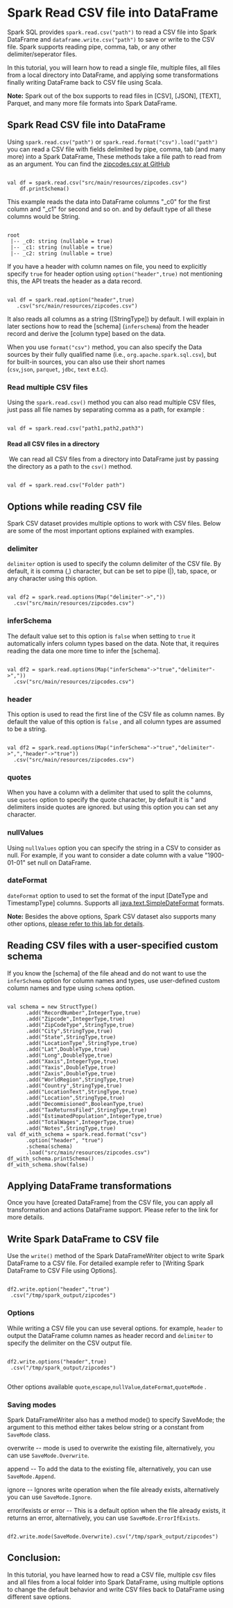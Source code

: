 

Spark Read CSV file into DataFrame
==================================



Spark SQL provides `spark.read.csv("path")` to read a CSV file into
Spark DataFrame and `dataframe.write.csv("path")` to save or write to
the CSV file. Spark supports reading pipe, comma, tab, or any other
delimiter/seperator files.



In this tutorial, you will learn how to read a single file, multiple
files, all files from a local directory into DataFrame, and applying
some transformations finally writing DataFrame back to CSV file using
Scala.

**Note:** Spark out of the box supports to read files in
[CSV],
[JSON],
[TEXT],
Parquet, and many more file formats into Spark DataFrame. 



Spark Read CSV file into DataFrame
----------------------------------------------------------------------------------------------------------------

Using `spark.read.csv("path")` or
`spark.read.format("csv").load("path")` you can read a CSV file with
fields delimited by pipe, comma, tab (and many more) into a Spark
DataFrame, These methods take a file path to read from as an argument.
You can find the [zipcodes.csv at
GitHub](https://github.com/fenago/spark-scala-examples/blob/3ea16e4c6c1614609c2bd7ebdffcee01c0fe6017/src/main/resources/zipcodes.csv)

```
 
val df = spark.read.csv("src/main/resources/zipcodes.csv")
    df.printSchema()
```



This example reads the data into DataFrame columns "\_c0" for the first
column and "\_c1" for second and so on. and by default type of all these
columns would be String.



```
 
root
 |-- _c0: string (nullable = true)
 |-- _c1: string (nullable = true)
 |-- _c2: string (nullable = true)
```



If you have a header with column names on file, you need to explicitly
specify `true` for header option using `option("header",true)` not
mentioning this, the API treats the header as a data record.

```
 
val df = spark.read.option("header",true)
   .csv("src/main/resources/zipcodes.csv")
```



It also reads all columns as a string
([StringType])
by default. I will explain in later sections how to read the
[schema]
(`inferschema`) from the header record and derive the [column
type]
based on the data.

When you use `format("csv")` method, you can also specify the Data
sources by their fully qualified name
(i.e., `org.apache.spark.sql.csv`), but for built-in sources, you can
also use their short names (`csv`,`json`, `parquet`, `jdbc`, `text`
e.t.c). 






### Read multiple CSV files

Using the `spark.read.csv()` method you can also read multiple CSV
files, just pass all file names by separating comma as a path, for
example : 

```
 
val df = spark.read.csv("path1,path2,path3")
```



#### Read all CSV files in a directory

 We can read all CSV files from a directory into DataFrame just by
passing the directory as a path to the `csv()` method.

```
 
val df = spark.read.csv("Folder path")
```



Options while reading CSV file
--------------------------------------------------------------------------------------------------------

Spark CSV dataset provides multiple options to work with CSV files.
Below are some of the most important options explained with examples.

### delimiter

`delimiter` option is used to specify the column delimiter of the CSV
file. By default, it is comma (,) character, but can be set to pipe
(\|), tab, space, or any character using this option.

```
 
val df2 = spark.read.options(Map("delimiter"->","))
  .csv("src/main/resources/zipcodes.csv")
```



### inferSchema

The default value set to this option is `false` when setting to `true`
it automatically infers column types based on the data. Note that, it
requires reading the data one more time to infer the
[schema].

```
 
val df2 = spark.read.options(Map("inferSchema"->"true","delimiter"->","))
  .csv("src/main/resources/zipcodes.csv")
```



### header

This option is used to read the first line of the CSV file as column
names. By default the value of this option is `false` , and all column
types are assumed to be a string.

```
 
val df2 = spark.read.options(Map("inferSchema"->"true","delimiter"->",","header"->"true"))
  .csv("src/main/resources/zipcodes.csv")
```



### quotes

When you have a column with a delimiter that used to split the columns,
use `quotes` option to specify the quote character, by default it is "
and delimiters inside quotes are ignored. but using this option you can
set any character.

### nullValues

Using `nullValues` option you can specify the string in a CSV to
consider as null. For example, if you want to consider a date column
with a value "1900-01-01" set null on DataFrame.

### dateFormat

`dateFormat` option to used to set the format of the input [DateType and
TimestampType]
columns. Supports all
[java.text.SimpleDateFormat](https://docs.oracle.com/javase/10/docs/api/java/time/format/DateTimeFormatter.html)
formats.

**Note:** Besides the above options, Spark CSV dataset also supports
many other options, [please refer to this lab for
details](https://docs.databricks.com/data/data-sources/read-csv.html).

Reading CSV files with a user-specified custom schema
------------------------------------------------------------------------------------------------------------------------------------------------------

If you know the
[schema]
of the file ahead and do not want to use the `inferSchema` option for
column names and types, use user-defined custom column names and type
using `schema` option.

```
 
val schema = new StructType()
      .add("RecordNumber",IntegerType,true)
      .add("Zipcode",IntegerType,true)
      .add("ZipCodeType",StringType,true)
      .add("City",StringType,true)
      .add("State",StringType,true)
      .add("LocationType",StringType,true)
      .add("Lat",DoubleType,true)
      .add("Long",DoubleType,true)
      .add("Xaxis",IntegerType,true)
      .add("Yaxis",DoubleType,true)
      .add("Zaxis",DoubleType,true)
      .add("WorldRegion",StringType,true)
      .add("Country",StringType,true)
      .add("LocationText",StringType,true)
      .add("Location",StringType,true)
      .add("Decommisioned",BooleanType,true)
      .add("TaxReturnsFiled",StringType,true)
      .add("EstimatedPopulation",IntegerType,true)
      .add("TotalWages",IntegerType,true)
      .add("Notes",StringType,true)
val df_with_schema = spark.read.format("csv")
      .option("header", "true")
      .schema(schema)
      .load("src/main/resources/zipcodes.csv")
df_with_schema.printSchema()
df_with_schema.show(false)
```



Applying DataFrame transformations
----------------------------------------------------------------------------------------------------------------

Once you have [created
DataFrame]
from the CSV file, you can apply all transformation and actions
DataFrame support. Please refer to the link for more details. 

Write Spark DataFrame to CSV file
--------------------------------------------------------------------------------------------------------------

Use the `write()` method of the Spark DataFrameWriter object to write
Spark DataFrame to a CSV file. For detailed example refer to [Writing
Spark DataFrame to CSV File using
Options].

```
 
df2.write.option("header","true")
 .csv("/tmp/spark_output/zipcodes")
```



### Options

While writing a CSV file you can use several options. for example,
`header` to output the DataFrame column names as header record and
`delimiter` to specify the delimiter on the CSV output file.

```
 
df2.write.options("header",true)
 .csv("/tmp/spark_output/zipcodes")
 
```



Other options
available `quote`,`escape`,`nullValue`,`dateFormat`,`quoteMode` .

### Saving modes

Spark DataFrameWriter also has a method mode() to specify SaveMode; the
argument to this method either takes below string or a constant from
`SaveMode` class.

overwrite -- mode is used to overwrite the existing file, alternatively,
you can use `SaveMode.Overwrite`.

append -- To add the data to the existing file, alternatively, you can
use `SaveMode.Append`.

ignore -- Ignores write operation when the file already exists,
alternatively you can use `SaveMode.Ignore`.

errorifexists or error -- This is a default option when the file already
exists, it returns an error, alternatively, you can use
`SaveMode.ErrorIfExists`.

```
 
df2.write.mode(SaveMode.Overwrite).csv("/tmp/spark_output/zipcodes")
```



Conclusion:
-----------

In this tutorial, you have learned how to read a CSV file, multiple csv
files and all files from a local folder into Spark DataFrame, using
multiple options to change the default behavior and write CSV files back
to DataFrame using different save options.

